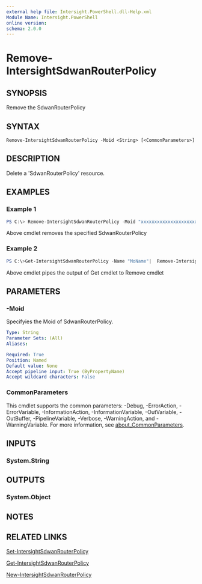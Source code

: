 ```yaml
---
external help file: Intersight.PowerShell.dll-Help.xml
Module Name: Intersight.PowerShell
online version:
schema: 2.0.0
---
```


# Remove-IntersightSdwanRouterPolicy

## SYNOPSIS
Remove the SdwanRouterPolicy

## SYNTAX

```
Remove-IntersightSdwanRouterPolicy -Moid <String> [<CommonParameters>]
```

## DESCRIPTION
Delete a &apos;SdwanRouterPolicy&apos; resource.

## EXAMPLES

### Example 1
```powershell
PS C:\> Remove-IntersightSdwanRouterPolicy -Moid "xxxxxxxxxxxxxxxxxxxxxxxxxxx"
```
Above cmdlet removes the specified SdwanRouterPolicy 

### Example 2
```powershell
PS C:\>Get-IntersightSdwanRouterPolicy -Name "MoName"|  Remove-IntersightSdwanRouterPolicy
```
Above cmdlet pipes the output of Get cmdlet to Remove cmdlet

## PARAMETERS

### -Moid
Specifyies the Moid of SdwanRouterPolicy.

```yaml
Type: String
Parameter Sets: (All)
Aliases:

Required: True
Position: Named
Default value: None
Accept pipeline input: True (ByPropertyName)
Accept wildcard characters: False
```

### CommonParameters
This cmdlet supports the common parameters: -Debug, -ErrorAction, -ErrorVariable, -InformationAction, -InformationVariable, -OutVariable, -OutBuffer, -PipelineVariable, -Verbose, -WarningAction, and -WarningVariable. For more information, see [about_CommonParameters](http://go.microsoft.com/fwlink/?LinkID=113216).

## INPUTS

### System.String

## OUTPUTS

### System.Object
## NOTES

## RELATED LINKS

[Set-IntersightSdwanRouterPolicy](./Set-IntersightSdwanRouterPolicy.md)

[Get-IntersightSdwanRouterPolicy](./Get-IntersightSdwanRouterPolicy.md)

[New-IntersightSdwanRouterPolicy](./New-IntersightSdwanRouterPolicy.md)

